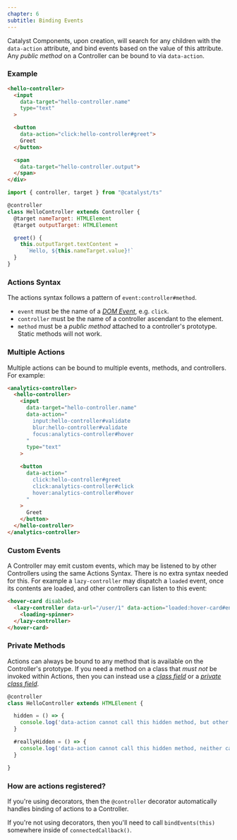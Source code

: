 ```yaml
---
chapter: 6
subtitle: Binding Events
---
```


Catalyst Components, upon creation, will search for any children with the `data-action` attribute, and bind events based on the value of this attribute. Any _public method_ on a Controller can be bound to via `data-action`.

### Example

<div class="d-flex my-4">
  <div class="">

```html
<hello-controller>
  <input
    data-target="hello-controller.name"
    type="text"
  >

  <button
    data-action="click:hello-controller#greet">
    Greet
  </button>

  <span
    data-target="hello-controller.output">
  </span>
</div>
```

  </div>
  <div class="ml-4">

```js
import { controller, target } from "@catalyst/ts"

@controller
class HelloController extends Controller {
  @target nameTarget: HTMLElement
  @target outputTarget: HTMLElement

  greet() {
    this.outputTarget.textContent =
      `Hello, ${this.nameTarget.value}!`
  }
}
```

  </div>
</div>

### Actions Syntax

The actions syntax follows a pattern of `event:controller#method`.

 - `event` must be the name of a [_DOM Event_](https://developer.mozilla.org/en-US/docs/Web/Events), e.g. `click`.
 - `controller` must be the name of a controller ascendant to the element.
 - `method` must be a _public_ _method_ attached to a controller's prototype. Static methods will not work.

### Multiple Actions

Multiple actions can be bound to multiple events, methods, and controllers. For example:

```html
<analytics-controller>
  <hello-controller>
    <input
      data-target="hello-controller.name"
      data-action="
        input:hello-controller#validate
        blur:hello-controller#validate
        focus:analytics-controller#hover
      "
      type="text"
    >

    <button
      data-action="
        click:hello-controller#greet
        click:analytics-controller#click
        hover:analytics-controller#hover
      "
    >
      Greet
    </button>
  </hello-controller>
</analytics-controller>
```

### Custom Events

A Controller may emit custom events, which may be listened to by other Controllers using the same Actions Syntax. There is no extra syntax needed for this. For example a `lazy-controller` may dispatch a `loaded` event, once its contents are loaded, and other controllers can listen to this event:

```html
<hover-card disabled>
  <lazy-controller data-url="/user/1" data-action="loaded:hover-card#enable">
    <loading-spinner>
  </lazy-controller>
</hover-card>
```

### Private Methods

Actions can always be bound to any method that is available on the Controller's prototype. If you need a method on a class that _must not_ be invoked within Actions, then you can instead use a [_class field_](https://developer.mozilla.org/en-US/docs/Web/JavaScript/Reference/Classes/Class_fields) or a [_private class field_](https://developer.mozilla.org/en-US/docs/Web/JavaScript/Reference/Classes/Class_fields#Private_fields).

```js
@controller
class HelloController extends HTMLElement {

  hidden = () => {
    console.log('data-action cannot call this hidden method, but other JavaScript can!')
  }

  #reallyHidden = () => {
    console.log('data-action cannot call this hidden method, neither can other JavaScript!')
  }

}
```


### How are actions registered?

If you're using decorators, then the `@controller` decorator automatically handles binding of actions to a Controller.

If you're not using decorators, then you'll need to call `bindEvents(this)` somewhere inside of `connectedCallback()`.
